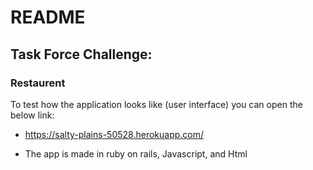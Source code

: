 # README

## Task Force Challenge:
### Restaurent

To test how the application looks like (user interface) you can open the below link:

* https://salty-plains-50528.herokuapp.com/

* The app is made in ruby on rails, Javascript, and Html